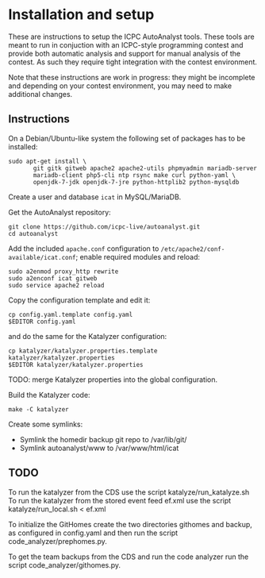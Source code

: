 # Installation and setup

These are instructions to setup the ICPC AutoAnalyst tools. These
tools are meant to run in conjuction with an ICPC-style programming
contest and provide both automatic analysis and support for manual
analysis of the contest. As such they require tight integration with
the contest environment.

Note that these instructions are work in progress: they might be
incomplete and depending on your contest environment, you may need to
make additional changes.

## Instructions

On a Debian/Ubuntu-like system the following set of packages has to be
installed:
```
sudo apt-get install \
       git gitk gitweb apache2 apache2-utils phpmyadmin mariadb-server
       mariadb-client php5-cli ntp rsync make curl python-yaml \
       openjdk-7-jdk openjdk-7-jre python-httplib2 python-mysqldb
```

Create a user and database `icat` in MySQL/MariaDB.

Get the AutoAnalyst repository:
```
git clone https://github.com/icpc-live/autoanalyst.git
cd autoanalyst
```

Add the included `apache.conf` configuration to `/etc/apache2/conf-available/icat.conf`;
enable required modules and reload:
```
sudo a2enmod proxy_http rewrite
sudo a2enconf icat gitweb
sudo service apache2 reload
```

Copy the configuration template and edit it:
```
cp config.yaml.template config.yaml
$EDITOR config.yaml
```
and do the same for the Katalyzer configuration:
```
cp katalyzer/katalyzer.properties.template katalyzer/katalyzer.properties
$EDITOR katalyzer/katalyzer.properties
```
TODO: merge Katalyzer properties into the global configuration.

Build the Katalyzer code:
```
make -C katalyzer
```

Create some symlinks:
- Symlink the homedir backup git repo to /var/lib/git/
- Symlink autoanalyst/www to /var/www/html/icat


## TODO

To run the katalyzer from the CDS use the script katalyze/run_katalyze.sh
To run the katalyzer from the stored event feed ef.xml use the script katalyze/run_local.sh < ef.xml


To initialize the GitHomes create the two directories githomes and backup, as configured in config.yaml and then run the script code_analyzer/prephomes.py.

To get the team backups from the CDS and run the code analyzer run the script code_analyzer/githomes.py.
